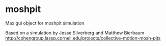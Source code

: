 # moshpit
Max gui object for moshpit simulation

Based on a simulation by Jesse Silverberg and Matthew Bierbaum
http://cohengroup.lassp.cornell.edu/projects/collective-motion-mosh-pits
